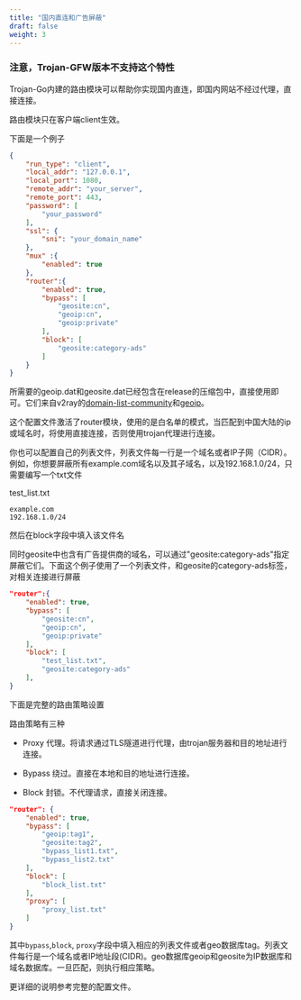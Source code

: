 ```yaml
---
title: "国内直连和广告屏蔽"
draft: false
weight: 3
---
```


### 注意，Trojan-GFW版本不支持这个特性

Trojan-Go内建的路由模块可以帮助你实现国内直连，即国内网站不经过代理，直接连接。

路由模块只在客户端client生效。

下面是一个例子

```json
{
    "run_type": "client",
    "local_addr": "127.0.0.1",
    "local_port": 1080,
    "remote_addr": "your_server",
    "remote_port": 443,
    "password": [
        "your_password"
    ],
    "ssl": {
        "sni": "your_domain_name"
    },
    "mux" :{
        "enabled": true
    },
    "router":{
        "enabled": true,
        "bypass": [
            "geosite:cn",
            "geoip:cn",
            "geoip:private"
        ],
        "block": [
            "geosite:category-ads"
        ]
    }
}
```

所需要的geoip.dat和geosite.dat已经包含在release的压缩包中，直接使用即可。它们来自v2ray的[domain-list-community](https://github.com/v2ray/domain-list-community)和[geoip](https://github.com/v2ray/geoip)。

这个配置文件激活了router模块，使用的是白名单的模式，当匹配到中国大陆的ip或域名时，将使用直接连接，否则使用trojan代理进行连接。

你也可以配置自己的列表文件，列表文件每一行是一个域名或者IP子网（CIDR）。例如，你想要屏蔽所有example.com域名以及其子域名，以及192.168.1.0/24，只需要编写一个txt文件

test_list.txt

```text
example.com
192.168.1.0/24
```

然后在block字段中填入该文件名

同时geosite中也含有广告提供商的域名，可以通过"geosite:category-ads"指定屏蔽它们。下面这个例子使用了一个列表文件，和geosite的category-ads标签，对相关连接进行屏蔽

```json
"router":{
    "enabled": true,
    "bypass": [
        "geosite:cn",
        "geoip:cn",
        "geoip:private"
    ],
    "block": [
        "test_list.txt",
        "geosite:category-ads"
    ],
}
```

下面是完整的路由策略设置

路由策略有三种

- Proxy 代理。将请求通过TLS隧道进行代理，由trojan服务器和目的地址进行连接。

- Bypass 绕过。直接在本地和目的地址进行连接。

- Block 封锁。不代理请求，直接关闭连接。

```json
"router": {
    "enabled": true,
    "bypass": [
        "geoip:tag1",
        "geosite:tag2",
        "bypass_list1.txt",
        "bypass_list2.txt"
    ],
    "block": [
        "block_list.txt"
    ],
    "proxy": [
        "proxy_list.txt"
    ]
}
```

其中```bypass```,```block```, ```proxy```字段中填入相应的列表文件或者geo数据库tag。列表文件每行是一个域名或者IP地址段(CIDR)。geo数据库geoip和geosite为IP数据库和域名数据库。一旦匹配，则执行相应策略。

更详细的说明参考完整的配置文件。
